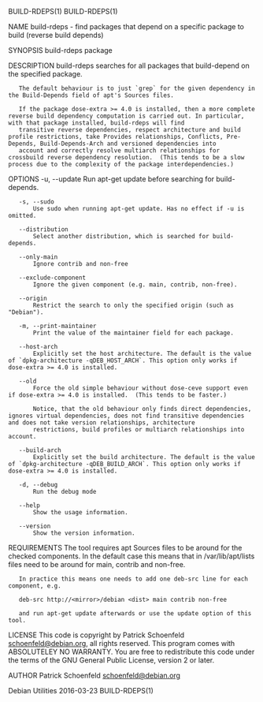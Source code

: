 BUILD-RDEPS(1)                                                                                                                                                                             BUILD-RDEPS(1)

NAME
       build-rdeps - find packages that depend on a specific package to build (reverse build depends)

SYNOPSIS
       build-rdeps package

DESCRIPTION
       build-rdeps searches for all packages that build-depend on the specified package.

       The default behaviour is to just `grep` for the given dependency in the Build-Depends field of apt's Sources files.

       If the package dose-extra >= 4.0 is installed, then a more complete reverse build dependency computation is carried out. In particular, with that package installed, build-rdeps will find
       transitive reverse dependencies, respect architecture and build profile restrictions, take Provides relationships, Conflicts, Pre-Depends, Build-Depends-Arch and versioned dependencies into
       account and correctly resolve multiarch relationships for crossbuild reverse dependency resolution.  (This tends to be a slow process due to the complexity of the package interdependencies.)

OPTIONS
       -u, --update
           Run apt-get update before searching for build-depends.

       -s, --sudo
           Use sudo when running apt-get update. Has no effect if -u is omitted.

       --distribution
           Select another distribution, which is searched for build-depends.

       --only-main
           Ignore contrib and non-free

       --exclude-component
           Ignore the given component (e.g. main, contrib, non-free).

       --origin
           Restrict the search to only the specified origin (such as "Debian").

       -m, --print-maintainer
           Print the value of the maintainer field for each package.

       --host-arch
           Explicitly set the host architecture. The default is the value of `dpkg-architecture -qDEB_HOST_ARCH`. This option only works if dose-extra >= 4.0 is installed.

       --old
           Force the old simple behaviour without dose-ceve support even if dose-extra >= 4.0 is installed.  (This tends to be faster.)

           Notice, that the old behaviour only finds direct dependencies, ignores virtual dependencies, does not find transitive dependencies and does not take version relationships, architecture
           restrictions, build profiles or multiarch relationships into account.

       --build-arch
           Explicitly set the build architecture. The default is the value of `dpkg-architecture -qDEB_BUILD_ARCH`. This option only works if dose-extra >= 4.0 is installed.

       -d, --debug
           Run the debug mode

       --help
           Show the usage information.

       --version
           Show the version information.

REQUIREMENTS
       The tool requires apt Sources files to be around for the checked components.  In the default case this means that in /var/lib/apt/lists files need to be around for main, contrib and non-free.

       In practice this means one needs to add one deb-src line for each component, e.g.

       deb-src http://<mirror>/debian <dist> main contrib non-free

       and run apt-get update afterwards or use the update option of this tool.

LICENSE
       This code is copyright by Patrick Schoenfeld <schoenfeld@debian.org>, all rights reserved.  This program comes with ABSOLUTELEY NO WARRANTY.  You are free to redistribute this code under the
       terms of the GNU General Public License, version 2 or later.

AUTHOR
       Patrick Schoenfeld <schoenfeld@debian.org>

Debian Utilities                                                                                2016-03-23                                                                                 BUILD-RDEPS(1)
